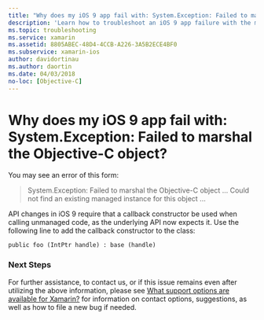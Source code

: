 ```yaml
---
title: "Why does my iOS 9 app fail with: System.Exception: Failed to marshal the Objective-C object?"
description: 'Learn how to troubleshoot an iOS 9 app failure with the message System.Exception: Failed to marshal the Objective-C object.'
ms.topic: troubleshooting
ms.service: xamarin
ms.assetid: 8805ABEC-48D4-4CCB-A226-3A5B2ECE4BF0
ms.subservice: xamarin-ios
author: davidortinau
ms.author: daortin
ms.date: 04/03/2018
no-loc: [Objective-C]
---
```


# Why does my iOS 9 app fail with: System.Exception: Failed to marshal the Objective-C object?

You may see an error of this form:

> System.Exception: Failed to marshal the Objective-C object ... Could not find an existing managed instance for this object ...

API changes in iOS 9 require that a callback constructor be used when calling unmanaged code, as the underlying API now expects it. Use the following line to add the callback constructor to the class: 

`public foo (IntPtr handle) : base (handle)` 

### Next Steps

For further assistance, to contact us, or if this issue remains even after utilizing the above information, please see [What support options are available for Xamarin?](~/cross-platform/troubleshooting/support-options.md) for information on contact options, suggestions, as well as how to file a new bug if needed. 
